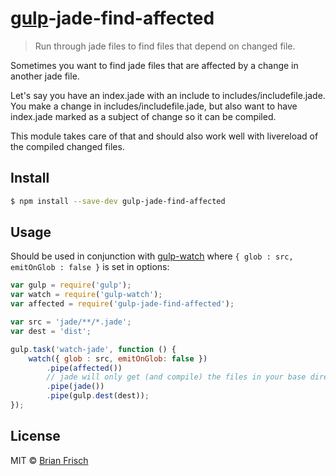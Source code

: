 # [gulp](http://gulpjs.com)-jade-find-affected

> Run through jade files to find files that depend on changed file.

Sometimes you want to find jade files that are affected by a change in another jade file.

Let's say you have an index.jade with an include to includes/includefile.jade. You make a change in includes/includefile.jade, but also want to have index.jade marked as a subject of change so it can be compiled.

This module takes care of that and should also work well with livereload of the compiled changed files.

## Install

```sh
$ npm install --save-dev gulp-jade-find-affected
```


## Usage

Should be used in conjunction with [gulp-watch](https://www.npmjs.org/package/gulp-watch) where ```{ glob : src, emitOnGlob : false }``` is set in options:

```js
var gulp = require('gulp');
var watch = require('gulp-watch');
var affected = require('gulp-jade-find-affected');

var src = 'jade/**/*.jade';
var dest = 'dist';

gulp.task('watch-jade', function () {
	watch({ glob : src, emitOnGlob: false })
		.pipe(affected())
		// jade will only get (and compile) the files in your base directory which have been affected by the changed file
		.pipe(jade())
		.pipe(gulp.dest(dest));
});
```

## License

MIT © [Brian Frisch](http://github.com/teltploek)